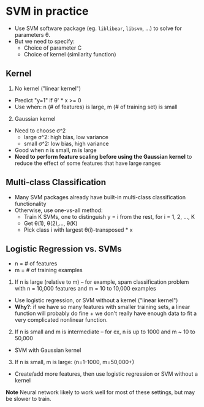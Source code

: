 # SVM in practice

- Use SVM software package (eg. `liblibear`, `libsvm`, ...) to solve for parameters θ.
- But we need to specify:
    - Choice of parameter C
    - Choice of kernel (similarity function)

## Kernel
1. No kernel ("linear kernel")
  - Predict "y=1" if θ' * x >= 0
  - Use when: n (# of features) is large, m (# of training set) is small

2. Gaussian kernel
  - Need to choose σ^2
    - large σ^2: high bias, low variance
    - small σ^2: low bias, high variance
  - Good when n is small, m is large
  - **Need to perform feature scaling before using the Gaussian kernel** to reduce the effect of some features that have large ranges

## Multi-class Classification

- Many SVM packages already have built-in multi-class classification functionality
- Otherwise, use one-vs-all method:
    - Train K SVMs, one to distinguish y = i from the rest, for i = 1, 2, ..., K
    - Get θ(1), θ(2),..., θ(K)
    - Pick class i with largest θ(i)-transposed * x

## Logistic Regression vs. SVMs

- n = # of features
- m = # of training examples

1. If n is large (relative to m) – for example, spam classification problem with n = 10,000 features and m = 10 to 10,000 examples

- Use logistic regression, or SVM without a kernel ("linear kernel")
- **Why?**: if we have so many features with smaller training sets, a linear function will probably do fine + we don't really have enough data to fit a very complicated nonlinear function.

2. If n is small and m is intermediate – for ex, n is up to 1000 and m ~ 10 to 50,000
- SVM with Gaussian kernel

3. If n is small, m is large: (n=1-1000, m=50,000+)
- Create/add more features, then use logistic regression or SVM without a kernel

**Note** Neural network likely to work well for most of these settings, but may be slower to train.
